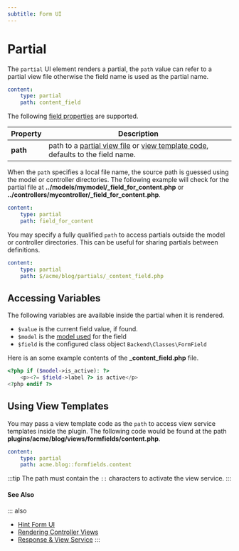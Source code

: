 ```yaml
---
subtitle: Form UI
---
```

# Partial

The `partial` UI element renders a partial, the `path` value can refer to a partial view file otherwise the field name is used as the partial name.

```yaml
content:
    type: partial
    path: content_field
```

The following [field properties](../form-fields.md) are supported.

Property | Description
------------- | -------------
**path** | path to a [partial view file](../../extend/system/views.md) or [view template code](../../extend/services/response-view.md), defaults to the field name.

When the `path` specifies a local file name, the source path is guessed using the model or controller directories. The following example will check for the partial file at **../models/mymodel/_field_for_content.php** or **../controllers/mycontroller/_field_for_content.php**.

```yaml
content:
    type: partial
    path: field_for_content
```

You may specify a fully qualified `path` to access partials outside the model or controller directories. This can be useful for sharing partials between definitions.

```yaml
content:
    type: partial
    path: $/acme/blog/partials/_content_field.php
```

## Accessing Variables

The following variables are available inside the partial when it is rendered.

- `$value` is the current field value, if found.
- `$model` is the [model used](../../extend/system/models.md) for the field
- `$field` is the configured class object `Backend\Classes\FormField`

Here is an some example contents of the **_content_field.php** file.

```php
<?php if ($model->is_active): ?>
    <p><?= $field->label ?> is active</p>
<?php endif ?>
```

## Using View Templates

You may pass a view template code as the `path` to access view service templates inside the plugin. The following code would be found at the path **plugins/acme/blog/views/formfields/content.php**.

```yaml
content:
    type: partial
    path: acme.blog::formfields.content
```

:::tip
The path must contain the `::` characters to activate the view service.
:::

#### See Also

::: also
* [Hint Form UI](./ui-hint.md)
* [Rendering Controller Views](../../extend/system/views.md)
* [Response & View Service](../../extend/services/response-view.md)
:::
